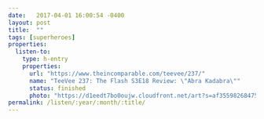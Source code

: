 ```yaml
---
date:   2017-04-01 16:00:54 -0400
layout: post
title:  ""
tags: [superheroes]
properties:
  listen-to:
    type: h-entry
    properties:
      url: "https://www.theincomparable.com/teevee/237/"
      name: "TeeVee 237: The Flash S3E18 Review: \"Abra Kadabra\""
      status: finished
      photo: "https://d1eedt7bo0oujw.cloudfront.net/art?s=af3559826847521a0372889963ede21abcf8b3403d7265ddb893827a0b53bc47&w=840&u=https%3A%2F%2Fwww.theincomparable.com%2Fimgs%2Flogos%2Flogo-teevee-3x.jpg%3Fcache-buster%3D2017-02-08"
permalink: /listen/:year/:month/:title/
---
```

